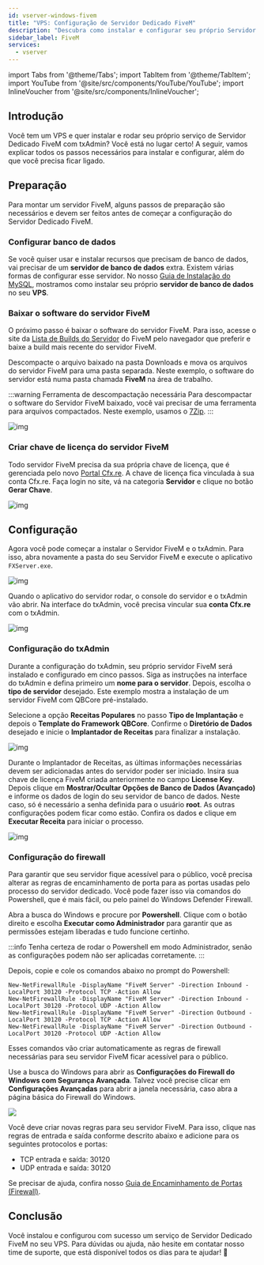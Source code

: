 ```yaml
---
id: vserver-windows-fivem
title: "VPS: Configuração de Servidor Dedicado FiveM"
description: "Descubra como instalar e configurar seu próprio Servidor Dedicado FiveM em um VPS para uma jogatina multiplayer sem travas → Saiba mais agora"
sidebar_label: FiveM
services:
  - vserver
---
```


import Tabs from '@theme/Tabs';
import TabItem from '@theme/TabItem';
import YouTube from '@site/src/components/YouTube/YouTube';
import InlineVoucher from '@site/src/components/InlineVoucher';




## Introdução

Você tem um VPS e quer instalar e rodar seu próprio serviço de Servidor Dedicado FiveM com txAdmin? Você está no lugar certo! A seguir, vamos explicar todos os passos necessários para instalar e configurar, além do que você precisa ficar ligado. 


## Preparação

Para montar um servidor FiveM, alguns passos de preparação são necessários e devem ser feitos antes de começar a configuração do Servidor Dedicado FiveM.



### Configurar banco de dados

Se você quiser usar e instalar recursos que precisam de banco de dados, vai precisar de um **servidor de banco de dados** extra. Existem várias formas de configurar esse servidor. No nosso [Guia de Instalação do MySQL](vserver-windows-installmysql.md), mostramos como instalar seu próprio **servidor de banco de dados** no seu **VPS**.



### Baixar o software do servidor FiveM

O próximo passo é baixar o software do servidor FiveM. Para isso, acesse o site da [Lista de Builds do Servidor](https://runtime.fivem.net/artifacts/fivem/build_server_windows/master/) do FiveM pelo navegador que preferir e baixe a build mais recente do servidor FiveM. 

Descompacte o arquivo baixado na pasta Downloads e mova os arquivos do servidor FiveM para uma pasta separada. Neste exemplo, o software do servidor está numa pasta chamada **FiveM** na área de trabalho. 

:::warning Ferramenta de descompactação necessária
Para descompactar o software do Servidor FiveM baixado, você vai precisar de uma ferramenta para arquivos compactados. Neste exemplo, usamos o [7Zip](https://7-zip.com/). 
:::

![img](https://screensaver01.zap-hosting.com/index.php/s/B9Qs9raB3fRZjJ4/download)



### Criar chave de licença do servidor FiveM

Todo servidor FiveM precisa da sua própria chave de licença, que é gerenciada pelo novo [Portal Cfx.re](http://portal.cfx.re/). A chave de licença fica vinculada à sua conta Cfx.re. Faça login no site, vá na categoria **Servidor** e clique no botão **Gerar Chave**.

![img](https://screensaver01.zap-hosting.com/index.php/s/X6kHcs6o2dcFJqw/preview)



## Configuração

Agora você pode começar a instalar o Servidor FiveM e o txAdmin. Para isso, abra novamente a pasta do seu Servidor FiveM e execute o aplicativo `FXServer.exe`.

![img](https://screensaver01.zap-hosting.com/index.php/s/aSEbx3LnJe2rZpd/download)


Quando o aplicativo do servidor rodar, o console do servidor e o txAdmin vão abrir. Na interface do txAdmin, você precisa vincular sua **conta Cfx.re** com o txAdmin.  


![img](https://screensaver01.zap-hosting.com/index.php/s/EDcJWjKSrrwARTL/download)



### Configuração do txAdmin

Durante a configuração do txAdmin, seu próprio servidor FiveM será instalado e configurado em cinco passos. Siga as instruções na interface do txAdmin e defina primeiro um **nome para o servidor**. Depois, escolha o **tipo de servidor** desejado. Este exemplo mostra a instalação de um servidor FiveM com QBCore pré-instalado.

Selecione a opção **Receitas Populares** no passo **Tipo de Implantação** e depois o **Template do Framework QBCore**. Confirme o **Diretório de Dados** desejado e inicie o **Implantador de Receitas** para finalizar a instalação.

![img](https://screensaver01.zap-hosting.com/index.php/s/WACQEdocRxNrRrk/download)

Durante o Implantador de Receitas, as últimas informações necessárias devem ser adicionadas antes do servidor poder ser iniciado. Insira sua chave de licença FiveM criada anteriormente no campo **License Key**. Depois clique em **Mostrar/Ocultar Opções de Banco de Dados (Avançado)** e informe os dados de login do seu servidor de banco de dados. Neste caso, só é necessário a senha definida para o usuário **root**. As outras configurações podem ficar como estão. Confira os dados e clique em **Executar Receita** para iniciar o processo.

![img](https://screensaver01.zap-hosting.com/index.php/s/QPyEctyQbp3kCxa/download)


### Configuração do firewall
Para garantir que seu servidor fique acessível para o público, você precisa alterar as regras de encaminhamento de porta para as portas usadas pelo processo do servidor dedicado. Você pode fazer isso via comandos do Powershell, que é mais fácil, ou pelo painel do Windows Defender Firewall.

<Tabs>
<TabItem value="powershell" label="Via Powershell" default>

Abra a busca do Windows e procure por **Powershell**. Clique com o botão direito e escolha **Executar como Administrador** para garantir que as permissões estejam liberadas e tudo funcione certinho.

:::info
Tenha certeza de rodar o Powershell em modo Administrador, senão as configurações podem não ser aplicadas corretamente.
:::

Depois, copie e cole os comandos abaixo no prompt do Powershell:
```
New-NetFirewallRule -DisplayName "FiveM Server" -Direction Inbound -LocalPort 30120 -Protocol TCP -Action Allow
New-NetFirewallRule -DisplayName "FiveM Server" -Direction Inbound -LocalPort 30120 -Protocol UDP -Action Allow
New-NetFirewallRule -DisplayName "FiveM Server" -Direction Outbound -LocalPort 30120 -Protocol TCP -Action Allow
New-NetFirewallRule -DisplayName "FiveM Server" -Direction Outbound -LocalPort 30120 -Protocol UDP -Action Allow
```

Esses comandos vão criar automaticamente as regras de firewall necessárias para seu servidor FiveM ficar acessível para o público.

</TabItem>

<TabItem value="windefender" label="Via Windows Defender">

Use a busca do Windows para abrir as **Configurações do Firewall do Windows com Segurança Avançada**. Talvez você precise clicar em **Configurações Avançadas** para abrir a janela necessária, caso abra a página básica do Firewall do Windows.

![](https://github.com/zaphosting/docs/assets/42719082/5fb9f943-7e51-4d8f-9df4-2f5ff60857d3)

Você deve criar novas regras para seu servidor FiveM. Para isso, clique nas regras de entrada e saída conforme descrito abaixo e adicione para os seguintes protocolos e portas:
- TCP entrada e saída: 30120
- UDP entrada e saída: 30120

Se precisar de ajuda, confira nosso [Guia de Encaminhamento de Portas (Firewall)](vserver-windows-port.md).

</TabItem>
</Tabs>

## Conclusão

Você instalou e configurou com sucesso um serviço de Servidor Dedicado FiveM no seu VPS. Para dúvidas ou ajuda, não hesite em contatar nosso time de suporte, que está disponível todos os dias para te ajudar! 🙂


<InlineVoucher />